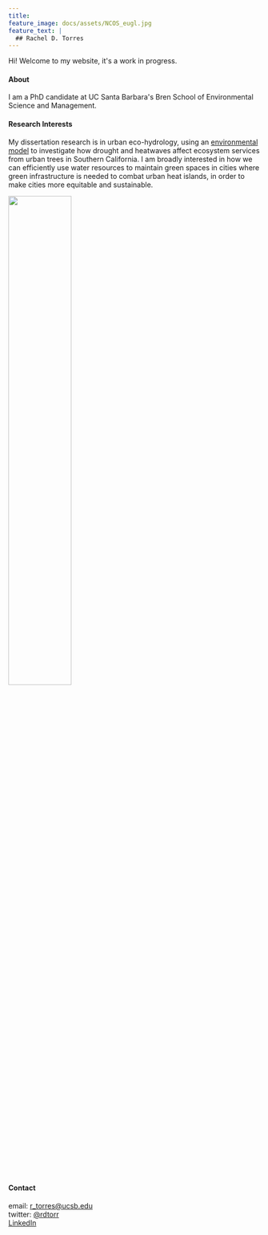 ```yaml
---
title: 
feature_image: docs/assets/NCOS_eugl.jpg
feature_text: |
  ## Rachel D. Torres 
---
```


Hi! Welcome to my website, it's a work in progress.

#### About   
I am a PhD candidate at UC Santa Barbara's Bren School of Environmental Science and Management. 

#### Research Interests
My dissertation research is in urban eco-hydrology, using an [environmental model](https://github.com/RHESSys/RHESSys) to investigate how drought and heatwaves affect ecosystem services from urban trees in Southern California. I am broadly interested in how we can efficiently use water resources to maintain green spaces in cities where green infrastructure is needed to combat urban heat islands, in order to make cities more equitable and sustainable. 

<img src="docs/assets/me-outside.jpg" width="50%">

#### Contact 

email: r_torres@ucsb.edu  
twitter: [@rdtorr](https://twitter.com/rdtorr)  
[LinkedIn](https://www.linkedin.com/in/rachel-torres-68639893/)



